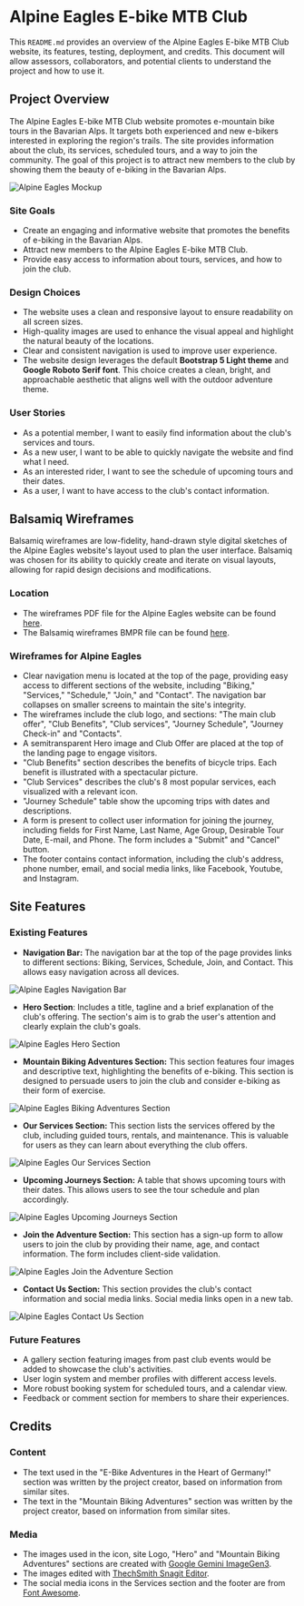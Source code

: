 # Alpine Eagles E-bike MTB Club

This `README.md` provides an overview of the Alpine Eagles E-bike MTB Club website, its features, testing, deployment, and credits. This document will allow assessors, collaborators, and potential clients to understand the project and how to use it.

## Project Overview

The Alpine Eagles E-bike MTB Club website promotes e-mountain bike tours in the Bavarian Alps. It targets both experienced and new e-bikers interested in exploring the region's trails. The site provides information about the club, its services, scheduled tours, and a way to join the community. The goal of this project is to attract new members to the club by showing them the beauty of e-biking in the Bavarian Alps.

![Alpine Eagles Mockup](assets/media/alpine-eagles-mockup-placeholder.png)

### Site Goals
*   Create an engaging and informative website that promotes the benefits of e-biking in the Bavarian Alps.
*   Attract new members to the Alpine Eagles E-bike MTB Club.
*   Provide easy access to information about tours, services, and how to join the club.

### Design Choices
*   The website uses a clean and responsive layout to ensure readability on all screen sizes.
*   High-quality images are used to enhance the visual appeal and highlight the natural beauty of the locations.
*   Clear and consistent navigation is used to improve user experience.
*   The website design leverages the default **Bootstrap 5 Light theme** and **Google Roboto Serif font**. This choice creates a clean, bright, and approachable aesthetic that aligns well with the outdoor adventure theme.

### User Stories
*   As a potential member, I want to easily find information about the club's services and tours.
*   As a new user, I want to be able to quickly navigate the website and find what I need.
*   As an interested rider, I want to see the schedule of upcoming tours and their dates.
*   As a user, I want to have access to the club's contact information.

## Balsamiq Wireframes

Balsamiq wireframes are low-fidelity, hand-drawn style digital sketches of the Alpine Eagles website's layout used to plan the user interface. Balsamiq was chosen for its ability to quickly create and iterate on visual layouts, allowing for rapid design decisions and modifications.

### Location
*	The wireframes PDF file for the Alpine Eagles website can be found [here](assets/media/alpine-eagles-wireframes.pdf).
*	The Balsamiq wireframes BMPR file can be found [here](assets/media/alpine-eagles-wireframes.bmpr).

### Wireframes for Alpine Eagles
*   Clear navigation menu is located at the top of the page, providing easy access to different sections of the website, including "Biking," "Services," "Schedule," "Join," and "Contact". The navigation bar collapses on smaller screens to maintain the site's integrity.
*   The wireframes include the club logo, and sections: "The main club offer", "Club Benefits", "Club services", "Journey Schedule", "Journey Check-in" and "Contacts".
*   A semitransparent Hero image and Club Offer are placed at the top of the landing page to engage visitors.
*   "Club Benefits" section describes the benefits of bicycle trips. Each benefit is illustrated with a spectacular picture.
*   "Club Services" describes the club's 8 most popular services, each visualized with a relevant icon.
*   "Journey Schedule" table show the upcoming trips with dates and descriptions.
*   A form is present to collect user information for joining the journey, including fields for First Name, Last Name, Age Group, Desirable Tour Date, E-mail, and Phone. The form includes a "Submit" and "Cancel" button.
*   The footer contains contact information, including the club's address, phone number, email, and social media links, like Facebook, Youtube, and Instagram.

## Site Features

### Existing Features

*   **Navigation Bar:** The navigation bar at the top of the page provides links to different sections: Biking, Services, Schedule, Join, and Contact. This allows easy navigation across all devices.

![Alpine Eagles Navigation Bar](assets/media/navigation-bar-placeholder.png)

*  **Hero Section**: Includes a title, tagline and a brief explanation of the club's offering. The section's aim is to grab the user's attention and clearly explain the club's goals.

![Alpine Eagles Hero Section](assets/media/hero-placeholder.png)

*   **Mountain Biking Adventures Section:** This section features four images and descriptive text, highlighting the benefits of e-biking. This section is designed to persuade users to join the club and consider e-biking as their form of exercise.

![Alpine Eagles Biking Adventures Section](assets/media/mountain-biking-adventures-placeholder.png)

*   **Our Services Section:** This section lists the services offered by the club, including guided tours, rentals, and maintenance. This is valuable for users as they can learn about everything the club offers.

![Alpine Eagles Our Services Section](assets/media/our-services-placeholder.png)

*   **Upcoming Journeys Section:** A table that shows upcoming tours with their dates. This allows users to see the tour schedule and plan accordingly.

![Alpine Eagles Upcoming Journeys Section](assets/media/upcoming-journeys-placeholder.png)

*   **Join the Adventure Section:** This section has a sign-up form to allow users to join the club by providing their name, age, and contact information. The form includes client-side validation.

![Alpine Eagles Join the Adventure Section](assets/media/join-adventure-placeholder.png)

*   **Contact Us Section:** This section provides the club's contact information and social media links. Social media links open in a new tab.

![Alpine Eagles Contact Us Section](assets/media/contact-us-placeholder.png)

### Future Features
*   A gallery section featuring images from past club events would be added to showcase the club's activities.
*   User login system and member profiles with different access levels.
*   More robust booking system for scheduled tours, and a calendar view.
*   Feedback or comment section for members to share their experiences.

## Credits

### Content
*   The text used in the "E-Bike Adventures in the Heart of Germany!" section was written by the project creator, based on information from similar sites.
*   The text in the "Mountain Biking Adventures" section was written by the project creator, based on information from similar sites.

### Media
*   The images used in the icon, site Logo, "Hero" and "Mountain Biking Adventures" sections are created with [Google Gemini ImageGen3](https://deepmind.google/technologies/imagen-3/).
*   The images edited with [ThechSmith Snagit Editor](https://www.techsmith.com/snagit/).
*   The social media icons in the Services section and the footer are from [Font Awesome](https://fontawesome.com/).